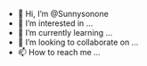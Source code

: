 - 👋 Hi, I’m @Sunnysonone
- 👀 I’m interested in ...
- 🌱 I’m currently learning ...
- 💞️ I’m looking to collaborate on ...
- 📫 How to reach me ...

<!---
Sunnysonone/Sunnysonone is a ✨ special ✨ repository because its `README.md` (this file) appears on your GitHub profile.
You can click the Preview link to take a look at your changes.
--->

